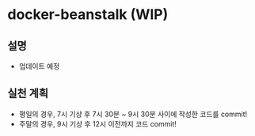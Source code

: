 # docker-beanstalk (WIP)

## 설명
- 업데이트 예정

## 실천 계획
- 평일의 경우, 7시 기상 후 7시 30분 ~ 9시 30분 사이에 작성한 코드를 commit!
- 주말의 경우, 9시 기상 후 12시 이전까지 코드 commit!
